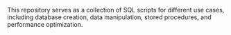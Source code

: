 This repository serves as a collection of SQL scripts for different use cases, including database creation, data manipulation, stored procedures, and performance optimization.
